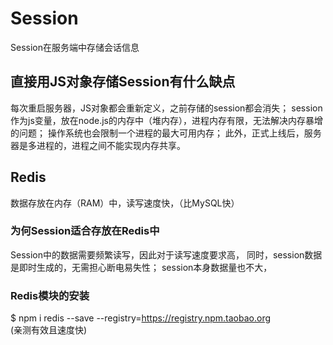 # Session
Session在服务端中存储会话信息

## 直接用JS对象存储Session有什么缺点
每次重启服务器，JS对象都会重新定义，之前存储的session都会消失；
session作为js变量，放在node.js的内存中（堆内存），进程内存有限，无法解决内存暴增的问题；
操作系统也会限制一个进程的最大可用内存；
此外，正式上线后，服务器是多进程的，进程之间不能实现内存共享。

## Redis
数据存放在内存（RAM）中，读写速度快，（比MySQL快）

### 为何Session适合存放在Redis中
Session中的数据需要频繁读写，因此对于读写速度要求高，
同时，session数据是即时生成的，无需担心断电易失性；
session本身数据量也不大，

### Redis模块的安装
$ npm i redis --save --registry=https://registry.npm.taobao.org  
(亲测有效且速度快)

